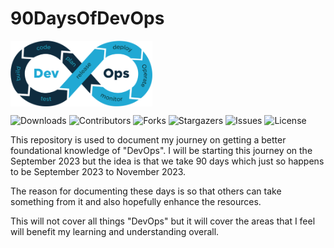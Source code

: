 # 90DaysOfDevOps
<img src="https://github.com/DebankanSarkar989/90DaysOfDevOps/blob/main/Picture/DevOps.png" width="45%" height="45%" align="center" >

![Downloads](https://img.shields.io/github/downloads/DebankanSarkar989/90DaysOfDevOps/total) 
![Contributors](https://img.shields.io/github/contributors/DebankanSarkar989/90DaysOfDevOps?color=dark-green) ![Forks](https://img.shields.io/github/forks/DebankanSarkar989/90DaysOfDevOps?style=social) 
![Stargazers](https://img.shields.io/github/stars/DebankanSarkar989/90DaysOfDevOps?style=social)
![Issues](https://img.shields.io/github/issues/DebankanSarkar989/90DaysOfDevOps) 
![License](https://img.shields.io/github/license/DebankanSarkar989/90DaysOfDevOps) 

This repository is used to document my journey on getting a better foundational knowledge of "DevOps". I will be starting this journey on the September 2023 but the idea is that we take 90 days which just so happens to be September 2023 to November 2023.

The reason for documenting these days is so that others can take something from it and also hopefully enhance the resources.

This will not cover all things "DevOps" but it will cover the areas that I feel will benefit my learning and understanding overall.

<br>
